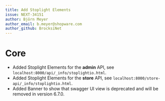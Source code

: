 ```yaml
---
title: Add Stoplight Elements
issue: NEXT-34151
author: Björn Meyer
author_email: b.meyer@shopware.com
author_github: BrocksiNet
---
```

# Core
* Added Stoplight Elements for the **admin** API, see `localhost:8000/api/_info/stoplightio.html`.
* Added Stoplight Elements for the **store** API, see `localhost:8000/store-api/_info/stoplightio.html`.
* Added Banner to show that swagger UI view is deprecated and will be removed in version 6.7.0.
